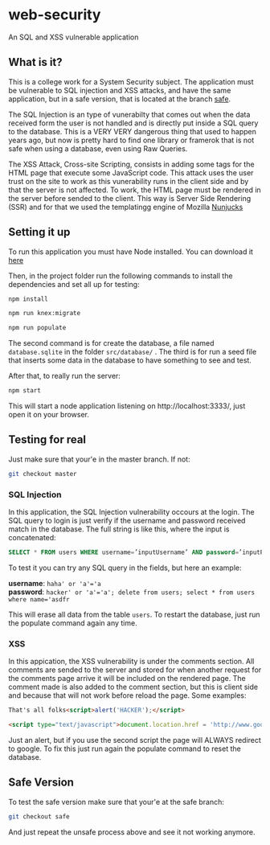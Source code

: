 # web-security
An SQL and XSS vulnerable application

## What is it?
This is a college work for a System Security subject. The application must be vulnerable to SQL injection and XSS attacks,
and have the same application, but in a safe version, that is located at the branch [safe](https://github.com/Isaius/web-security/tree/safe).

The SQL Injection is an type of vunerabilty that comes out when the data received form the user is not handled and is directly put inside a SQL query to the database. This is a VERY VERY dangerous thing that used to happen years ago, but now is pretty hard to find one library or framerok that is not safe when using a database, even using Raw Queries.

The XSS Attack, Cross-site Scripting, consists in adding some tags for the HTML page that execute some JavaScript code. This attack uses the user trust on the site to work as this vunerability runs in the client side and by that the server is not affected. To work, the HTML page must be rendered in the server before sended to the client. This way is Server Side Rendering (SSR) and for that we used the templatingg engine of Mozilla [Nunjucks](https://mozilla.github.io/nunjucks/)

## Setting it up

To run this application you must have Node installed. You can download it [here](https://nodejs.org/en/)

Then, in the project folder run the following commands to install the dependencies and set all up for testing:

```sh
npm install

npm run knex:migrate

npm run populate

```

The second command is for create the database, a file named `database.sqlite` in the folder `src/database/` . 
The third is for run a seed file that inserts some data in the database to have something to see and test.

After that, to really run the server:

```sh
npm start
```

This will start a node application listening on http://localhost:3333/, just open it on your browser.

## Testing for real

Just make sure that your'e in the master branch. If not:

```sh
git checkout master
```

### SQL Injection

In this application, the SQL Injection vulnerability occours at the login. The SQL query to login is just verify if the username and password received match in the database. The full string is like this, where the input is concatenated:

```sql
SELECT * FROM users WHERE username=’inputUsername’ AND password=’inputPassword’
```

To test it you can try any SQL query in the fields, but here an example:

<strong>username</strong>: `haha' or 'a'='a`<br>
<strong>password</strong>: `hacker' or 'a'='a'; delete from users; select * from users where name='asdfr`

This will erase all data from the table `users`. To restart the database, just run the populate command again any time.

### XSS

In this appication, the XSS vulnerability is under the comments section. All comments are sended to the server and stored for when another request for the comments page arrive it will be included on the rendered page. The comment made is also added to the comment section, but this is client side and because that will not work before reload the page. 
Some examples:

```html
That's all folks<script>alert('HACKER');</script>

<script type="text/javascript">document.location.href = 'http://www.google.com' </script>
```

Just an alert, but if you use the second script the page will ALWAYS redirect to google. To fix this just run again the populate command to reset the database.

## Safe Version 

To test the safe version make sure that your'e at the safe branch:

```sh
git checkout safe
```

And just repeat the unsafe process above and see it not working anymore.
